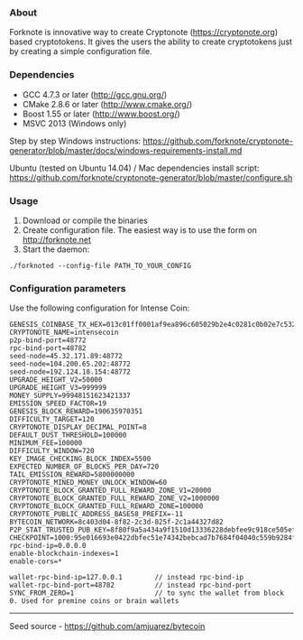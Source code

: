 ### About
Forknote is innovative way to create Cryptonote (https://cryptonote.org) based cryptotokens. It gives the users the ability to create cryptotokens just by creating a simple configuration file.

### Dependencies
* GCC 4.7.3 or later     (http://gcc.gnu.org/)
* CMake 2.8.6 or later   (http://www.cmake.org/)
* Boost 1.55 or later    (http://www.boost.org/)
* MSVC 2013 (Windows only)

Step by step Windows instructions:
https://github.com/forknote/cryptonote-generator/blob/master/docs/windows-requirements-install.md

Ubuntu (tested on Ubuntu 14.04) / Mac dependencies install script:
https://github.com/forknote/cryptonote-generator/blob/master/configure.sh


### Usage
1. Download or compile the binaries
2. Create configuration file. The easiest way is to use the form on http://forknote.net
3. Start the daemon:
```
./forknoted --config-file PATH_TO_YOUR_CONFIG
```

### Configuration parameters
Use the following configuration for Intense Coin:

```
GENESIS_COINBASE_TX_HEX=013c01ff0001af9ea896c605029b2e4c0281c0b02e7c53291a94d1d0cbff8883f8024f5142ee494ffbbd0880712101e444827ebec7bfe1938c8505128cbcf59343e9651afb0893d3d664f560fd216f
CRYPTONOTE_NAME=intensecoin
p2p-bind-port=48772
rpc-bind-port=48782
seed-node=45.32.171.89:48772
seed-node=104.200.65.202:48772
seed-node=192.124.18.154:48772    
UPGRADE_HEIGHT_V2=50000
UPGRADE_HEIGHT_V3=999999
MONEY_SUPPLY=99948151623421337
EMISSION_SPEED_FACTOR=19
GENESIS_BLOCK_REWARD=190635970351
DIFFICULTY_TARGET=120
CRYPTONOTE_DISPLAY_DECIMAL_POINT=8
DEFAULT_DUST_THRESHOLD=100000
MINIMUM_FEE=100000
DIFFICULTY_WINDOW=720
KEY_IMAGE_CHECKING_BLOCK_INDEX=5500
EXPECTED_NUMBER_OF_BLOCKS_PER_DAY=720
TAIL_EMISSION_REWARD=5800000000
CRYPTONOTE_MINED_MONEY_UNLOCK_WINDOW=60
CRYPTONOTE_BLOCK_GRANTED_FULL_REWARD_ZONE_V1=20000
CRYPTONOTE_BLOCK_GRANTED_FULL_REWARD_ZONE_V2=1000000
CRYPTONOTE_BLOCK_GRANTED_FULL_REWARD_ZONE=100000
CRYPTONOTE_PUBLIC_ADDRESS_BASE58_PREFIX=-11
BYTECOIN_NETWORK=8c403d04-8f82-2c3d-825f-2c1a44327d82
P2P_STAT_TRUSTED_PUB_KEY=8f80f9a5a434a9f1510d13336228debfee9c918ce505efe225d8c94d045fa115
CHECKPOINT=1000:95e016693e0422dbfec51e74342bebcad7b7684f04040c559b9284f937ad1d32
rpc-bind-ip=0.0.0.0
enable-blockchain-indexes=1
enable-cors=*

wallet-rpc-bind-ip=127.0.0.1        // instead rpc-bind-ip
wallet-rpc-bind-port=48782          // instead rpc-bind-port
SYNC_FROM_ZERO=1                    // to sync the wallet from block 0. Used for premine coins or brain wallets
```

---
Seed source - https://github.com/amjuarez/bytecoin
